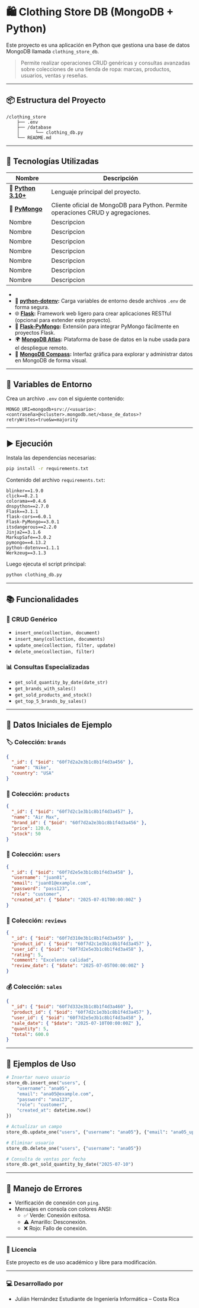 # 🛍️ Clothing Store DB (MongoDB + Python)

Este proyecto es una aplicación en Python que gestiona una base de datos MongoDB llamada `clothing_store_db`. 
> Permite realizar operaciones CRUD genéricas y consultas avanzadas sobre colecciones de una tienda de ropa: marcas, productos, usuarios, ventas y reseñas.

---

## 📦 Estructura del Proyecto

```
/clothing_store
    ├── .env
    ├── /database
    │      └── clothing_db.py
    └── README.md
```

---

## 🔧 Tecnologías Utilizadas
| **Nombre** | **Descripción**   |
|--------------|--------------|
| 🐍 **[Python 3.10+](https://www.python.org/downloads/)** | Lenguaje principal del proyecto.   |
| 🧬 **[PyMongo](https://pymongo.readthedocs.io/)** | Cliente oficial de MongoDB para Python. Permite operaciones CRUD y agregaciones. |
| Nombre | Descripcion |
| Nombre | Descripcion |
| Nombre | Descripcion |
| Nombre | Descripcion |
| Nombre | Descripcion |
| Nombre | Descripcion |
| Nombre | Descripcion |

-  
- 🌱 **[python-dotenv](https://pypi.org/project/python-dotenv/):** Carga variables de entorno desde archivos `.env` de forma segura.
- 🌐 **[Flask](https://flask.palletsprojects.com/):** Framework web ligero para crear aplicaciones RESTful (opcional para extender este proyecto).
- 🔄 **[Flask-PyMongo](https://flask-pymongo.readthedocs.io/):** Extensión para integrar PyMongo fácilmente en proyectos Flask.
- 🌍 **[MongoDB Atlas](https://www.mongodb.com/atlas/database):** Plataforma de base de datos en la nube usada para el despliegue remoto.
- 🧭 **[MongoDB Compass](https://www.mongodb.com/try/download/compass):** Interfaz gráfica para explorar y administrar datos en MongoDB de forma visual.

---


## 🔑 Variables de Entorno

Crea un archivo `.env` con el siguiente contenido:

```env
MONGO_URI=mongodb+srv://<usuario>:<contraseña>@<cluster>.mongodb.net/<base_de_datos>?retryWrites=true&w=majority
```

---

## ▶️ Ejecución

Instala las dependencias necesarias:

```bash
pip install -r requirements.txt
```

Contenido del archivo `requirements.txt`:

```
blinker==1.9.0
click==8.2.1
colorama==0.4.6
dnspython==2.7.0
Flask==3.1.1
flask-cors==6.0.1
Flask-PyMongo==3.0.1
itsdangerous==2.2.0
Jinja2==3.1.6
MarkupSafe==3.0.2
pymongo==4.13.2
python-dotenv==1.1.1
Werkzeug==3.1.3
```

Luego ejecuta el script principal:

```bash
python clothing_db.py
```


---

## 📚 Funcionalidades

### 🔄 CRUD Genérico

- `insert_one(collection, document)`
- `insert_many(collection, documents)`
- `update_one(collection, filter, update)`
- `delete_one(collection, filter)`

### 📊 Consultas Especializadas

- `get_sold_quantity_by_date(date_str)`
- `get_brands_with_sales()`
- `get_sold_products_and_stock()`
- `get_top_5_brands_by_sales()`

---

## 🧪 Datos Iniciales de Ejemplo

### 🏷️ Colección: `brands`

```json
{
  "_id": { "$oid": "60f7d2a2e3b1c8b1f4d3a456" },
  "name": "Nike",
  "country": "USA"
}
```

### 👟 Colección: `products`

```json
{
  "_id": { "$oid": "60f7d2c1e3b1c8b1f4d3a457" },
  "name": "Air Max",
  "brand_id": { "$oid": "60f7d2a2e3b1c8b1f4d3a456" },
  "price": 120.0,
  "stock": 50
}
```

### 👤 Colección: `users`

```json
{
  "_id": { "$oid": "60f7d2e5e3b1c8b1f4d3a458" },
  "username": "juan01",
  "email": "juan01@example.com",
  "password": "pass123",
  "role": "customer",
  "created_at": { "$date": "2025-07-01T00:00:00Z" }
}
```

### 📝 Colección: `reviews`

```json
{
  "_id": { "$oid": "60f7d310e3b1c8b1f4d3a459" },
  "product_id": { "$oid": "60f7d2c1e3b1c8b1f4d3a457" },
  "user_id": { "$oid": "60f7d2e5e3b1c8b1f4d3a458" },
  "rating": 5,
  "comment": "Excelente calidad",
  "review_date": { "$date": "2025-07-05T00:00:00Z" }
}
```

### 💰 Colección: `sales`

```json
{
  "_id": { "$oid": "60f7d332e3b1c8b1f4d3a460" },
  "product_id": { "$oid": "60f7d2c1e3b1c8b1f4d3a457" },
  "user_id": { "$oid": "60f7d2e5e3b1c8b1f4d3a458" },
  "sale_date": { "$date": "2025-07-10T00:00:00Z" },
  "quantity": 5,
  "total": 600.0
}
```

---

## 📌 Ejemplos de Uso

```python
# Insertar nuevo usuario
store_db.insert_one("users", {
    "username": "ana05",
    "email": "ana05@example.com",
    "password": "ana123",
    "role": "customer",
    "created_at": datetime.now()
})

# Actualizar un campo
store_db.update_one("users", {"username": "ana05"}, {"email": "ana05_updated@example.com"})

# Eliminar usuario
store_db.delete_one("users", {"username": "ana05"})

# Consulta de ventas por fecha
store_db.get_sold_quantity_by_date("2025-07-10")
```

---

## 🚫 Manejo de Errores

- Verificación de conexión con `ping`.
- Mensajes en consola con colores ANSI:
  - ✅ Verde: Conexión exitosa.
  - ⚠️ Amarillo: Desconexión.
  - ❌ Rojo: Fallo de conexión.

---

### 📃 Licencia

Este proyecto es de uso académico y libre para modificación.

---

### 💻 Desarrollado por

- Julián Hernández
Estudiante de Ingeniería Informática – Costa Rica